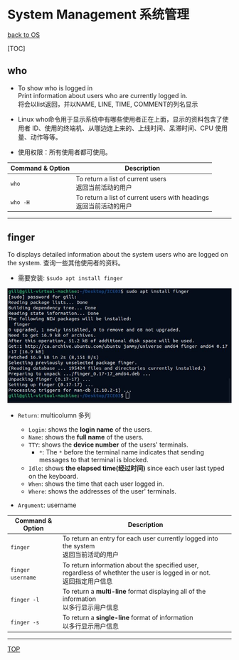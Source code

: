 # System Management 系统管理

[back to OS](../index.md)

[TOC]

## who

- To show who is logged in 
    <br> Print information about users who are currently logged in.
    <br> 将会以list返回，并以NAME, LINE, TIME, COMMENT的列名显示

- Linux who命令用于显示系统中有哪些使用者正在上面，显示的资料包含了使用者 ID、使用的终端机、从哪边连上来的、上线时间、呆滞时间、CPU 使用量、动作等等。

- 使用权限：所有使用者都可使用。

|Command & Option|Description|
|--|--|
|`who`|To return a list of current users <br>返回当前活动的用户|
|`who -H`|To return a list of current users with headings <br>返回当前活动的用户|

---

## finger

To displays detailed information about the system users who are logged on the system. 查询一些其他使用者的资料。

- 需要安装: `$sudo apt install finger`

![install_finger](../pic/linux_command/install_finger.JPG)

- `Return`: multicolumn 多列
    - `Login`: shows the **login name** of the users.
    - `Name`: shows the **full name** of the users.
    - `TTY`: shows the **device number** of the users' terminals.
        - `*`: The `*` before the terminal name indicates that sending messages to that terminal is blocked.
    - `Idle`: shows **the elapsed time(经过时间)** since each user last typed on the keyboard.
    - `When`: shows the time that each user logged in.
    - `Where`: shows the addresses of the user' terminals.

- `Argument`: username

|Command & Option|Description|
|--|--|
|`finger`|To return an entry for each user currently logged into the system <br>返回当前活动的用户|
|`finger username`|To return information about the specified user, regardless of whethter the user is logged in or not. <br>返回指定用户信息|
|`finger -l`|To return a **multi-line** format displaying all of the information <br>以多行显示用户信息|
|`finger -s`|To return a **single-line** format of information <br>以多行显示用户信息|

---

[TOP](#system-management-系统管理)
